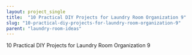 ```yaml
---
layout: project_single
title:  "10 Practical DIY Projects for Laundry Room Organization 9"
slug: "10-practical-diy-projects-for-laundry-room-organization-9"
parent: "laundry-room-ideas"
---
```

10 Practical DIY Projects for Laundry Room Organization 9